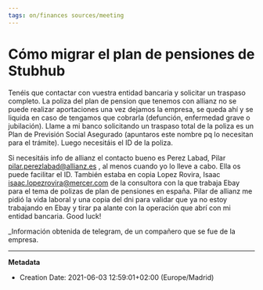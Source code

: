 ```yaml
---
tags: on/finances sources/meeting
---
```

# Cómo migrar el plan de pensiones de Stubhub
Tenéis que contactar con vuestra entidad bancaria y solicitar un traspaso completo. La poliza del plan de pension que tenemos con allianz no se puede realizar aportaciones una vez dejamos la empresa, se queda ahí y se liquida en caso de tengamos que cobrarla (defunción, enfermedad grave o jubilación).
Llame a mi banco solicitando un traspaso total de la poliza es un Plan de Previsión Social Asegurado (apuntaros este nombre pq lo necesitan para el trámite). Luego necesitáis el ID de la poliza.

Si necesitáis info de allianz el contacto bueno es Perez Labad, Pilar pilar.perezlabad@allianz.es , al menos cuando yo lo lleve a cabo. Ella os puede facilitar el ID. También estaba en copia Lopez Rovira, Isaac isaac.lopezrovira@mercer.com
de la consultora con la que trabaja Ebay para el tema de polizas de plan de pensiones en españa. Pilar de allianz me pidió la vida laboral y una copia del dni para validar que ya no estoy trabajando en Ebay
y tirar pa alante con la operación que abrí con mi entidad bancaria. Good luck!

_Información obtenida de telegram, de un compañero que se fue de la empresa.

---
**Metadata**
- Creation Date: 2021-06-03 12:59:01+02:00 (Europe/Madrid)
